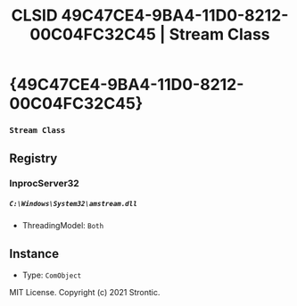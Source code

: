 ﻿---
title: "CLSID 49C47CE4-9BA4-11D0-8212-00C04FC32C45 | Stream Class"
excerpt: What is COM-Object CLSID 49C47CE4-9BA4-11D0-8212-00C04FC32C45?
---

# {49C47CE4-9BA4-11D0-8212-00C04FC32C45}

### `Stream Class`

## Registry


### InprocServer32

##### `C:\Windows\System32\amstream.dll`
* ThreadingModel: `Both`

## Instance

* Type: `ComObject`

MIT License. Copyright (c) 2021 Strontic.


